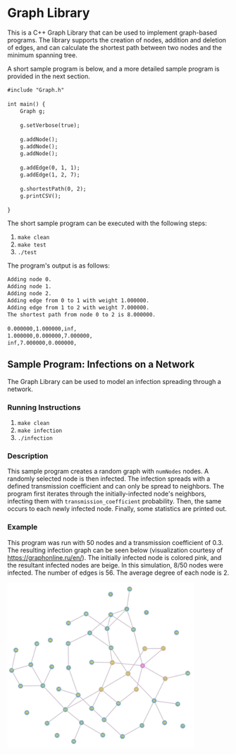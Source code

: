 # Graph Library

This is a C++ Graph Library that can be used to implement graph-based programs.
The library supports the creation of nodes, addition and deletion of edges, and can calculate the shortest path between two nodes and
the minimum spanning tree.

A short sample program is below, and a more detailed sample program is provided in the next section.
```
#include "Graph.h"

int main() {
    Graph g;

    g.setVerbose(true);

    g.addNode();
    g.addNode();
    g.addNode();

    g.addEdge(0, 1, 1);
    g.addEdge(1, 2, 7);

    g.shortestPath(0, 2);
    g.printCSV();

}
```
The short sample program can be executed with the following steps:
1. `make clean`
2. `make test`
3. `./test`

The program's output is as follows:

```
Adding node 0.
Adding node 1.
Adding node 2.
Adding edge from 0 to 1 with weight 1.000000.
Adding edge from 1 to 2 with weight 7.000000.
The shortest path from node 0 to 2 is 8.000000.

0.000000,1.000000,inf,
1.000000,0.000000,7.000000,
inf,7.000000,0.000000,
```


## Sample Program: Infections on a Network
The Graph Library can be used to model an infection spreading through a network.
### Running Instructions
1. `make clean`
2. `make infection`
3. `./infection`

### Description
This sample program creates a random graph with `numNodes` nodes.
A randomly selected node is then infected.
The infection spreads with a defined transmission coefficient and can only be spread to neighbors.
The program first iterates through the initially-infected node's neighbors, infecting them with `transmission_coefficient` probability.
Then, the same occurs to each newly infected node.
Finally, some statistics are printed out.

### Example
This program was run with 50 nodes and a transmission coefficient of 0.3.
The resulting infection graph can be seen below (visualization courtesy of https://graphonline.ru/en/).
The initially infected node is colored pink, and the resultant infected nodes are beige.
In this simulation, 8/50 nodes were infected.
The number of edges is 56.
The average degree of each node is 2.

<img src="network.png" alt="Infected Network" width="424" height="375">
